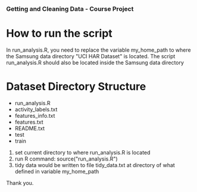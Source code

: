 ### Getting and Cleaning Data - Course Project

How to run the script
===========

In run_analysis.R, you need to replace the variable my_home_path to where the Samsung data directory "UCI HAR Dataset" is located. The script run_analysis.R should also be located inside the Samsung data directory

Dataset Directory Structure
===========
* run_analysis.R
* activity_labels.txt
* features_info.txt
* features.txt
* README.txt
* test
* train

1. set current directory to where run_analysis.R is located
2. run R command: source("run_analysis.R")
3. tidy data would be written to file tidy_data.txt at directory of what defined in variable my_home_path

Thank you.
